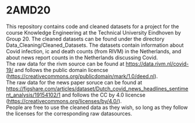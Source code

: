 # 2AMD20
This repository contains code and cleaned datasets for a project for the course Knowledge Engineering at the Technical University Eindhoven by Group 20. The cleaned datasets can be found under the directory Data_Cleaning/Cleaned_Datasets. The datasets contain information about Covid infection, ic and death counts (from RIVM) in the Netherlands, and about news report counts in the Netherlands discussing Covid.  
The raw data for the rivm source can be found at https://data.rivm.nl/covid-19/ and follows the public domain licencse (https://creativecommons.org/publicdomain/mark/1.0/deed.nl).  
The raw data for the news paper soruce can be found at https://figshare.com/articles/dataset/Dutch_covid_news_headlines_sentiment_analysis/19154102/1 and follows the CC by 4.0 licencse (https://creativecommons.org/licenses/by/4.0/).  
People are free to use the cleaned data as they wish, so long as they follow the licenses for the corresponding raw datasources.
